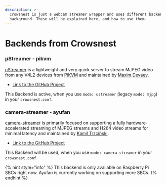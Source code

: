 ```yaml
---
description: >-
  Crowsnest is just a webcam streamer wrapper and uses different backends in the
  background. These will be explained here, and how to use them.
---
```


# Backends from Crowsnest

### µStreamer - pikvm

[µStreamer](https://github.com/pikvm/ustreamer) is a lightweight and very quick server to stream MJPEG video from any V4L2 devices from [PiKVM](https://github.com/pikvm/pikvm) and maintained by [Maxim Devaev](https://github.com/mdevaev).

* [Link to the GitHub Project](https://github.com/pikvm/ustreamer)

This Backend is active, when you use `mode: ustreamer` (legacy `mode: mjpg`) in your `crowsnest.conf`.

### camera-streamer - ayufan

[camera-streamer](https://github.com/ayufan/camera-streamer) is primarily focused on supporting a fully hardware-accelerated streaming of MJPEG streams and H264 video streams for minimal latency and maintained by [Kamil Trzciński](https://github.com/ayufan).

* [Link to the GitHub Project](https://github.com/ayufan/camera-streamer)

This Backend will be used, when you use `mode: camera-streamer` in your `crowsnest.conf`.

{% hint style="info" %}
This backend is only available on Raspberry Pi SBCs right now. Ayufan is currently working on supporting more SBCs.
{% endhint %}
